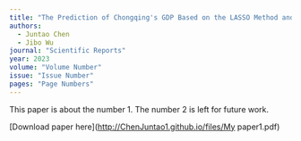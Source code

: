 ```yaml
---
title: "The Prediction of Chongqing's GDP Based on the LASSO Method and Chaotic Whale Group Algorithm - Back Propagation Neural Network - ARIMA Model"
authors:
  - Juntao Chen
  - Jibo Wu
journal: "Scientific Reports"
year: 2023
volume: "Volume Number"
issue: "Issue Number"
pages: "Page Numbers"
---
```

This paper is about the number 1. The number 2 is left for future work.

[Download paper here](http://ChenJuntao1.github.io/files/My paper1.pdf)

